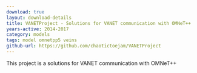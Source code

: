 ```yaml
---
download: true
layout: download-details
title: VANETProject - Solutions for VANET communication with OMNeT++
years-active: 2014-2017
category: models
tags: model omnetpp5 veins
github-url: https://github.com/chaotictoejam/VANETProject
---
```


This project is a solutions for VANET communication with OMNeT++
